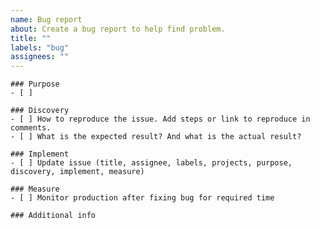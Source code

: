 ```yaml
---
name: Bug report
about: Create a bug report to help find problem.
title: ""
labels: "bug"
assignees: ""
---
```


```[tasklist]
### Purpose
- [ ] 
```

```[tasklist]
### Discovery
- [ ] How to reproduce the issue. Add steps or link to reproduce in comments. 
- [ ] What is the expected result? And what is the actual result?
```

```[tasklist]
### Implement
- [ ] Update issue (title, assignee, labels, projects, purpose, discovery, implement, measure)
```

```[tasklist]
### Measure
- [ ] Monitor production after fixing bug for required time
```

```[tasklist]
### Additional info
```
